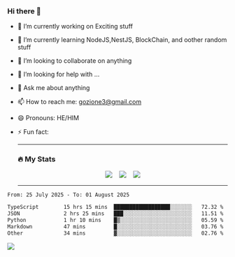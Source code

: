 ### Hi there 👋

<!--
**charlieScript/charlieScript** is a ✨ _special_ ✨ repository because its `README.md` (this file) appears on your GitHub profile.

Here are some ideas to get you started: -->

- 🔭 I’m currently working on Exciting stuff
- 🌱 I’m currently learning NodeJS,NestJS, BlockChain, and oother random stuff
- 👯 I’m looking to collaborate on anything
- 🤔 I’m looking for help with ...
- 💬 Ask me about anything
- 📫 How to reach me: gozione3@gmail.com
- 😄 Pronouns: HE/HIM
- ⚡ Fun fact:


  ---

  ### :fire: My Stats

  <div id="stats" align="center">
  <img src="http://github-readme-streak-stats.herokuapp.com?user=charlieScript&theme=dark&date_format=M%20j%5B%2C%20Y%5D" />&nbsp;&nbsp;&nbsp;
  <img src="https://github-readme-stats.vercel.app/api/top-langs/?username=charlieScript&layout=compact&theme=vision-friendly-dark"/>&nbsp;&nbsp;&nbsp;
  <img src="https://github-readme-stats.vercel.app/api?username=charlieScript&show_icons=true&theme=radical"/>
  </div>

  ---



<!--START_SECTION:waka-->

```txt
From: 25 July 2025 - To: 01 August 2025

TypeScript        15 hrs 15 mins  ██████████████████░░░░░░░   72.32 %
JSON              2 hrs 25 mins   ███░░░░░░░░░░░░░░░░░░░░░░   11.51 %
Python            1 hr 10 mins    █▒░░░░░░░░░░░░░░░░░░░░░░░   05.59 %
Markdown          47 mins         █░░░░░░░░░░░░░░░░░░░░░░░░   03.76 %
Other             34 mins         ▓░░░░░░░░░░░░░░░░░░░░░░░░   02.76 %
```

<!--END_SECTION:waka-->
![](https://komarev.com/ghpvc/?username=charlieScript)
